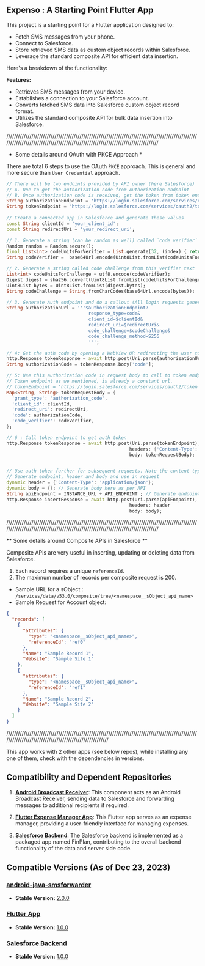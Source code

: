 ## Expenso : A Starting Point Flutter App

This project is a starting point for a Flutter application designed to:

* Fetch SMS messages from your phone.
* Connect to Salesforce.
* Store retrieved SMS data as custom object records within Salesforce.
* Leverage the standard composite API for efficient data insertion.

Here's a breakdown of the functionality:

**Features:**
* Retrieves SMS messages from your device.
* Establishes a connection to your Salesforce account.
* Converts fetched SMS data into Salesforce custom object record format.
* Utilizes the standard composite API for bulk data insertion into Salesforce.

//////////////////////////////////////////////////////////////////////////////////////////////////////////////////////////////////////////////////////////////////////////////////

* Some details around OAuth with PKCE Approach *

There are total 6 steps to use the OAuth `PKCE` approach. This is general and more 
secure than `User Credential` approach.

```dart
// There will be two endoints provided by API owner (here Salesforce)
// A. One to get the authorization code from Authorization endpoint
// B. Once authorization code is received, get the token from token endpoint
String authorizationEndpoint = 'https://login.salesforce.com/services/oauth2/authorize';
String tokenEndpoint = 'https://login.salesforce.com/services/oauth2/token';
  
// Create a connected app in Salesforce and generate these values
const String clientId = 'your_client_id';
const String redirectUri = 'your_redirect_uri';

// 1. Generate a string (can be random as well) called `code verifier`
Random random = Random.secure();
final List<int> codeUnitsForVerifier = List.generate(32, (index) { return random.nextInt(256); });
String codeVerifier =  base64Url.encode(Uint8List.fromList(codeUnitsForVerifier));

// 2. Generate a string called code challenge from this verifier text
List<int> codeUnitsForChallenge = utf8.encode(codeVerifier);
Digest digest = sha256.convert(Uint8List.fromList(codeUnitsForChallenge));
Uint8List bytes = Uint8List.fromList(digest.bytes);
String codeChallenge = String.fromCharCodes(base64Url.encode(bytes));

// 3. Generate Auth endpoint and do a callout (All login requests generally will have content header as `'Content-Type': 'application/x-www-form-urlencoded'`)
String authorizationUrl = '''$authorizationEndpoint?
                              response_type=code&
                              client_id=$clientId&
                              redirect_uri=$redirectUri&      
                              code_challenge=$codeChallenge&  
                              code_challenge_method=S256      
                              ''';

// 4: Get the auth code by opening a WebView OR redirecting the user to the authorization URL
http.Response tokenResponse = await http.post(Uri.parse(authorizationUrl),headers: {'Content-Type': 'application/x-www-form-urlencoded'});
String authorizationCode = tokenResponse.body['code'];

// 5: Use this authorization code in request body to call to token endpoint, this is to get `token` from `code`
// Token endpoint as we mentioned, is already a constant url.
// tokenEndpoint = 'https://login.salesforce.com/services/oauth2/token';
Map<String, String> tokenRequestBody = {
  'grant_type': 'authorization_code',
  'client_id': clientId,
  'redirect_uri': redirectUri,
  'code': authorizationCode,      
  'code_verifier': codeVerifier, 
};

// 6 : Call token endpoint to get auth token
http.Response tokenResponse = await http.post(Uri.parse(tokenEndpoint),
                                             headers: {'Content-Type': 'application/x-www-form-urlencoded'},
                                             body: tokenRequestBody);


// Use auth token further for subsequent requests. Note the content type is 'application/json' here.
// Generate endpoint, header and body and use in request
dynamic header = {'Content-Type': 'application/json'};
dynamic body = {}; // Generate body here as per API
String apiEndpoint = INSTANCE_URL + API_ENDPOINT ; // Generate endpoint URL as per API
http.Response insertResponse = await http.post(Uri.parse(apiEndpoint),
                                             headers: header
                                             body: body);
```

//////////////////////////////////////////////////////////////////////////////////////////////////////////////////////////////////////////////////////////////////////////////////

** Some details around Composite APIs in Salesforce **
  
Composite APIs are very useful in inserting, updating or deleting data from Salesforce. 
1. Each record requires a unique `referenceId`.
2. The maximum number of records per composite request is 200.

* Sample URL for a sObject : `/services/data/v53.0/composite/tree/<namespace__sObject_api_name>`
* Sample Request for Account object:

```json
{
  "records": [
    {
      "attributes": {
        "type": "<namespace__sObject_api_name>",
        "referenceId": "ref0"
      },
      "Name": "Sample Record 1",
      "Website": "Sample Site 1"
    },
    {
      "attributes": {
        "type": "<namespace__sObject_api_name>",
        "referenceId": "ref1"
      },
      "Name": "Sample Record 2",
      "Website": "Sample Site 2"
    }
  ]
}
```

////////////////////////////////////////////////////////////////////////////////////////////////////////////////////////////////////////////////////////

This app works with 2 other apps (see below repos), while installing any one of them, check with the dependencies in versions.

## Compatibility and Dependent Repositories

1. [**Android Broadcast Receiver**](https://github.com/aritram1/phone-app-android-smsforwarder): This component acts as an Android Broadcast Receiver, sending data to Salesforce and forwarding messages to additional recipients if required.

2. [**Flutter Expense Manager App**](https://github.com/aritram1/flutter-expense-manager): This Flutter app serves as an expense manager, providing a user-friendly interface for managing expenses.

3. [**Salesforce Backend**](https://github.com/aritram1/fin-plan-managed): The Salesforce backend is implemented as a packaged app named FinPlan, contributing to the overall backend functionality of the data and server side code.

## Compatible Versions (As of Dec 23, 2023)

### [android-java-smsforwarder](https://github.com/aritram1/android-java-smsforwarder)

- **Stable Version:** [2.0.0](https://github.com/aritram1/android-java-smsforwarder/tree/release/stable/2.0.0)

### [Flutter App](https://github.com/aritram1/flutter-expense-manager)

- **Stable Version:** [1.0.0](https://github.com/aritram1/flutter-expense-manager/tree/release/stable/1.0.0)

### [Salesforce Backend](https://github.com/aritram1/salesforce-finplan-managed)

- **Stable Version:** [1.0.0](https://github.com/aritram1/fin-plan-managed/tree/release/stable/1.0.0)